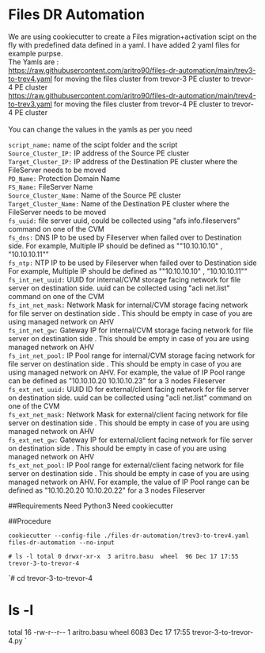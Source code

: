 # Files DR Automation

We are using cookiecutter to create a Files migration+activation scipt on the fly with predefined data defined in a yaml. I have added 2 yaml files for example purpse. <br />
The Yamls are : <br />
https://raw.githubusercontent.com/aritro90/files-dr-automation/main/trev3-to-trev4.yaml for moving the files cluster from trevor-3 PE cluster to trevor-4 PE cluster <br />
https://raw.githubusercontent.com/aritro90/files-dr-automation/main/trev4-to-trev3.yaml for moving the files cluster from trevor-4 PE cluster to trevor-4 PE cluster
<br />
<br />
You can change the values in the yamls as per you need <br />

```script_name:``` name of the scipt folder and the script <br />
```Source_Cluster_IP:``` IP address of the Source PE cluster <br />
```Target_Cluster_IP:``` IP address of the Destination PE cluster where the FileServer needs to be moved <br />
```PD_Name:``` Protection Domain Name <br />
```FS_Name:``` FileServer Name <br />
```Source_Cluster_Name:``` Name of the Source PE cluster <br />
```Target_Cluster_Name:``` Name of the Destination PE cluster where the FileServer needs to be moved <br />
```fs_uuid:``` file server uuid, could be collected using "afs info.fileservers" command on one of the CVM <br />
```fs_dns:``` DNS IP to be used by Fileserver when failed over to Destination side. For example, Multiple IP should be defined as ""10.10.10.10" , "10.10.10.11"" <br />
```fs_ntp:``` NTP IP to be used by Fileserver when failed over to Destination side For example, Multiple IP should be defined as ""10.10.10.10" , "10.10.10.11"" <br />
```fs_int_net_uuid:``` UUID for internal/CVM storage facing network for file server on destination side. uuid can be collected using "acli net.list" command on one of the CVM <br />
```fs_int_net_mask:``` Network Mask for internal/CVM storage facing network for file server on destination side . This should be empty in case of you are using managed network on AHV <br />
```fs_int_net_gw:``` Gateway IP for internal/CVM storage facing network for file server on destination side . This should be empty in case of you are using managed network on AHV <br />
```fs_int_net_pool:``` IP Pool range for internal/CVM storage facing network for file server on destination side . This should be empty in case of you are using managed network on AHV. For example, the value of IP Pool range can be defined as "10.10.10.20 10.10.10.23" for a 3 nodes Fileserver <br />
```fs_ext_net_uuid:``` UUID ID for external/client facing network for file server on destination side. uuid can be collected using "acli net.list" command on one of the CVM <br />
```fs_ext_net_mask:``` Network Mask for external/client facing network for file server on destination side . This should be empty in case of you are using managed network on AHV <br />
```fs_ext_net_gw:``` Gateway IP for external/client facing network for file server on destination side . This should be empty in case of you are using managed network on AHV <br />
```fs_ext_net_pool:``` IP Pool range for external/client facing network for file server on destination side . This should be empty in case of you are using managed network on AHV. For example, the value of IP Pool range can be defined as "10.10.20.20 10.10.20.22" for a 3 nodes Fileserver <br />

##Requirements
Need Python3
Need cookiecutter

##Procedure

`cookiecutter --config-file ./files-dr-automation/trev3-to-trev4.yaml files-dr-automation --no-input`

`# ls -l
total 0
drwxr-xr-x  3 aritro.basu  wheel  96 Dec 17 17:55 trevor-3-to-trevor-4`

`# cd trevor-3-to-trevor-4
# ls -l
total 16
-rw-r--r--  1 aritro.basu  wheel  6083 Dec 17 17:55 trevor-3-to-trevor-4.py
`
